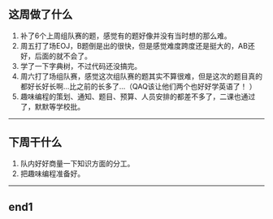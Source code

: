 
## 这周做了什么
1. 补了6个上周组队赛的题，感觉有的题好像并没有当时想的那么难。
2. 周五打了场EOJ，B题倒是出的很快，但是感觉难度跨度还是挺大的，AB还好，后面的就不会了。
3. 学了一下字典树，不过代码还没搞完。
4. 周六打了场组队赛，感觉这次组队赛的题其实不算很难，但是这次的题目真的都好长好长啊...比之前的长多了...（QAQ该让他们两个也好好学英语了！ ）
5. 趣味编程的策划、通知、题目、预算、人员安排的都差不多了，二课也通过了，默默等学校批。
---


## 下周干什么
1. 队内好好商量一下知识方面的分工。
2. 把趣味编程准备好。

---


## end1	
